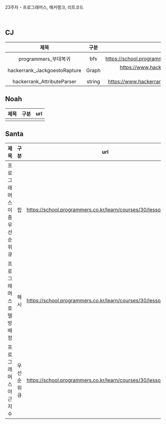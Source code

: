 23주차 - 프로그래머스, 해커랭크, 리트코드

</br>

## CJ

|제목|구분|url|
|:------:|:---:|:---:|
||||
|programmers_부대복귀|bfs|https://school.programmers.co.kr/learn/courses/30/lessons/132266|
|hackerrank_JackgoestoRapture|Graph|https://www.hackerrank.com/challenges/jack-goes-to-rapture/problem|
|hackerrank_AttributeParser|string|https://www.hackerrank.com/challenges/attribute-parser/problem|

## Noah

| 제목 | 구분 | url |
|:------:|:---:|:---:|
||||

## Santa

|제목|구분|url|
|:------:|:---:|:---:|
|프로그래머스 이중우선순위큐|힙|https://school.programmers.co.kr/learn/courses/30/lessons/42628|
|프로그래머스 호텔 방 배정|해시|https://school.programmers.co.kr/learn/courses/30/lessons/64063|  
|프로그래머스 야근 지수|우선순위큐|https://school.programmers.co.kr/learn/courses/30/lessons/12927|

